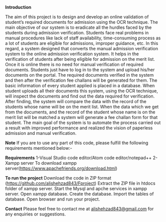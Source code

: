 **Introduction**

The aim of this project is to design and develop an online validation of student’s required documents for admission using the OCR technique. The main objective of our system is to eradicate all the hurdles faced by the students during admission verification. Students face real problems in manual procedures like lack of staff availability, time-consuming process as a lot of students are eligible for admissions, improper guidance, etc. In this regard, a system designed that converts the manual admission verification system to the online admission verification system. It helps in the verification of students after being eligible for admission on the merit list. Once it is online there is no need for manual verification of required documents. Students just have to log in to the system and upload his/her documents on the portal. The required documents verified in the system and then after the verification fee challans will be generated for them. The basic information of every student applied is placed in a database. When student uploads all their documents this system, using the OCR technique, will inspect the documents and find out the data required for verification. After finding, the system will compare the data with the record of the students whose name will be on the merit list. When the data which we get from the documents, and the record of the student whose name is on the merit list will be matched a system will generate a fee challan form for that student.
The main goal of the system is to automate the process carried out a result with improved performance and realized the vision of paperless admission and manual verification.

**Note**
If you are to use any part of this code, please fulfill the following requirements mentioned below:- 

**Requirements**
1-Visual Studio code editor/Atom code editor/notepad++
2-Xampp server
To download xampp server(https://www.apachefriends.org/download.html)

**To run the project**
Download the code in ZIP format (https://github.com/alishehzad843/Fproject)
Extract the ZIP file in htdocs folder of xampp server.
Start the Mysql and apche services in xampp server.
Open xampp database.
Create the database.
Import the tables of database.
Open browser and run your project.

**Contact**
Please feel free to contact me at <alishehzad843@gmail.com> for any enquiries or suggestions.

